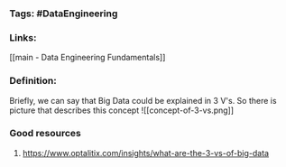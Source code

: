 ### Tags: #DataEngineering 
### Links: 
[[main - Data Engineering Fundamentals]]
### Definition:
Briefly, we can say that Big Data could be explained in 3 V's. So there is picture that describes this concept
![[concept-of-3-vs.png]]
### Good resources
1. https://www.optalitix.com/insights/what-are-the-3-vs-of-big-data